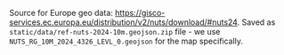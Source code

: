 Source for Europe geo data: https://gisco-services.ec.europa.eu/distribution/v2/nuts/download/#nuts24. Saved as `static/data/ref-nuts-2024-10m.geojson.zip` file - we use `NUTS_RG_10M_2024_4326_LEVL_0.geojson` for the map specifically.
